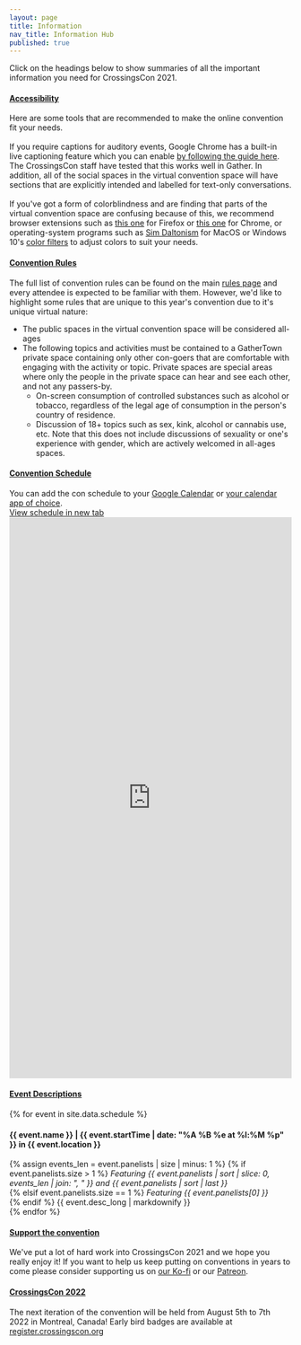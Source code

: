 ```yaml
---
layout: page
title: Information
nav_title: Information Hub
published: true
---
```


Click on the headings below to show summaries of all the important information you need for CrossingsCon 2021.

<div class="panel-group">
  <!-- <div class="panel panel-default">
    <div class="panel-heading">
      <h4 class="panel-title">
        <a data-toggle="collapse" href="#gather">How to use Gather</a>
      </h4>
    </div>
    <div id="gather" class="panel-collapse collapse">
      <div class="panel-body">
        Since many attendees are likely unfamiliar with Gather we want to make sure everyone is able to become comfortable with the platform. There are also some tutorials on their <a href="https://support.gather.town/help/movement-and-basics">info centre</a> that go over the basics.
        <img src="/images/gather/overview-markup.jpg">
        <div>
          <br>
          Gather gives you a virtual avatar to move around a virtual 2-dimensional space. You can move your avatar with either the arrow keys or the WASD keys on your keyboard. You will automatically join voice calls with other people as you approach them within a certain radius. You can press X on your keyboard to interact with various things in the space such as embedded websites or videos.
          <br><br>
          When you load into Gather you will see a screen such as this, with several different menu options on the sides of the screen, which will be explained below.
        </div>
        <div>
          <ol>
            <li><b>Home Button</b>: </li>
            <li><b>Settings</b>: </li>
            <li><b>Build Tool</b>: Allows one to edit the Gather space. This will be disabled during the convention.</li>
            <li><b>Calendar</b>: </li>
            <li><b>Chat</b>: This tab allows one to send text chat. <br><img src="/images/gather/chat.png" style="height: 500px"></li>
            <li><b>User Directory</b>: Lists all the people in the Gather space. <br><img src="/images/gather/directory.png" style="height: 500px"></li>
          </ol>
        </div>
      </div>
    </div>
  </div> -->

  <div class="panel panel-default">
    <div class="panel-heading">
      <h4 class="panel-title">
        <a data-toggle="collapse" href="#accessibility">Accessibility</a>
      </h4>
    </div>
    <div id="accessibility" class="panel-collapse collapse">
      <div class="panel-body">
        Here are some tools that are recommended to make the online convention fit your needs.<br><br>
        If you require captions for auditory events, Google Chrome has a built-in live captioning feature which you can enable <a href="https://support.google.com/chrome/answer/10538231?hl=en">by following the guide here</a>. The CrossingsCon staff have tested that this works well in Gather. In addition, all of the social spaces in the virtual convention space will have sections that are explicitly intended and labelled for text-only conversations.<br><br>
        If you've got a form of colorblindness and are finding that parts of the virtual convention space are confusing because of this, we recommend browser extensions such as <a href="https://addons.mozilla.org/en-CA/firefox/addon/let-s-get-color-blind/">this one</a> for Firefox or <a href="">this one</a> for Chrome, or operating-system programs such as <a href="https://apps.apple.com/us/app/sim-daltonism/id693112260?mt=12">Sim Daltonism</a> for MacOS or Windows 10's <a href="https://support.microsoft.com/en-us/windows/use-color-filters-in-windows-10-43893e44-b8b3-2e27-1a29-b0c15ef0e5ce">color filters</a> to adjust colors to suit your needs.
      </div>
    </div>
  </div>

  <div class="panel panel-default">
    <div class="panel-heading">
      <h4 class="panel-title">
        <a data-toggle="collapse" href="#rules">Convention Rules</a>
      </h4>
    </div>
    <div id="rules" class="panel-collapse collapse">
      <div class="panel-body">
        The full list of convention rules can be found on the main <a href="/events/rules/">rules page</a> and every attendee is expected to be familiar with them. However, we'd like to highlight some rules that are unique to this year's convention due to it's unique virtual nature:
        <ul>
          <li>The public spaces in the virtual convention space will be considered all-ages</li>
          <li>The following topics and activities must be contained to a GatherTown private space containing only other con-goers that are comfortable with engaging with the activity or topic. Private spaces are special areas where only the people in the private space can hear and see each other, and not any passers-by.
          <ul>
            <li>On-screen consumption of controlled substances such as alcohol or tobacco, regardless of the legal age of consumption in the person's country of residence.</li>
            <li>Discussion of 18+ topics such as sex, kink, alcohol or cannabis use, etc. Note that this does not include discussions of sexuality or one's experience with gender, which are actively welcomed in all-ages spaces.</li>
          </ul></li>
        </ul>
      </div>
    </div>
  </div>

  <div class="panel panel-default">
    <div class="panel-heading">
      <h4 class="panel-title">
        <a data-toggle="collapse" href="#schedule">Convention Schedule</a>
      </h4>
    </div>
    <div id="schedule" class="panel-collapse collapse">
      <div class="panel-body">
        You can add the con schedule to your <a href="https://calendar.google.com/calendar/u/2?cid=Y19pbG8ybTRncmZhYXJlMzJ1aDhkaWY2bnZvZ0Bncm91cC5jYWxlbmRhci5nb29nbGUuY29t">Google Calendar</a> or <a href="https://calendar.google.com/calendar/ical/c_ilo2m4grfaare32uh8dif6nvog%40group.calendar.google.com/public/basic.ics">your calendar app of choice</a>.<br>
        <a href="https://docs.google.com/spreadsheets/d/e/2PACX-1vTpRnbik5BME0TFBAk8LX7vEPYBsA6329vFcfXP0LKqJ3p-o0EjGIW3DbJYtUJH63Wsa2SG7hlOqm6C/pubhtml?gid=219803243" target="_blank">View schedule in new tab</a>
        <iframe src="https://docs.google.com/spreadsheets/d/e/2PACX-1vTpRnbik5BME0TFBAk8LX7vEPYBsA6329vFcfXP0LKqJ3p-o0EjGIW3DbJYtUJH63Wsa2SG7hlOqm6C/pubhtml?gid=219803243&amp;single=true&amp;widget=true&amp;headers=false" style="border: 0" width="100%" height="1000px" frameborder="0" scrolling="no"></iframe>
  <!-- <iframe src="https://calendar.google.com/calendar/embed?src=crossingscon.org_4tejsp4u06ns5etvt5lbm243f8%40group.calendar.google.com&ctz=America%2FToronto&dates=20210801%2F20210808&mode=AGENDA" style="border: 0; margin-top: 1em;" width="800" height="600" frameborder="0" scrolling="no"></iframe> -->
      </div>
    </div>
  </div>

  <div class="panel panel-default">
    <div class="panel-heading">
      <h4 class="panel-title">
        <a data-toggle="collapse" href="#events">Event Descriptions</a>
      </h4>
    </div>
    <div id="events" class="panel-collapse collapse">
      <div class="panel-body">
        {% for event in site.data.schedule %}
        <div class="row pb-3">
          <div class="col">
            <h4 class="mt-3 mt-md-0">{{ event.name }} | {{ event.startTime | date: "%A %B %e at %l:%M %p" }} in {{ event.location }}</h4>
            {% assign events_len = event.panelists | size | minus: 1 %}
            {% if event.panelists.size > 1 %}
              <i>Featuring {{ event.panelists | sort | slice: 0, events_len | join: ", "  }} and {{ event.panelists | sort | last }}</i><br>
            {% elsif event.panelists.size == 1 %}
              <i>Featuring {{ event.panelists[0] }}</i><br>
            {% endif %}
            {{ event.desc_long | markdownify }}
          </div>
        </div>
        {% endfor %}
      </div>
    </div>
  </div>

  <div class="panel panel-default">
    <div class="panel-heading">
      <h4 class="panel-title">
        <a data-toggle="collapse" href="#support">Support the convention</a>
      </h4>
    </div>
    <div id="support" class="panel-collapse collapse">
      <div class="panel-body">
        We've put a lot of hard work into CrossingsCon 2021 and we hope you really enjoy it! If you want to help us keep putting on conventions in years to come please consider supporting us on <a href="https://ko-fi.com/emfozzing">our Ko-fi</a> or our <a href="https://www.patreon.com/emfozzing">Patreon</a>.
      </div>
    </div>
  </div>

  <div class="panel panel-default">
    <div class="panel-heading">
      <h4 class="panel-title">
        <a data-toggle="collapse" href="#cc22">CrossingsCon 2022</a>
      </h4>
    </div>
    <div id="cc22" class="panel-collapse collapse">
      <div class="panel-body">
        The next iteration of the convention will be held from August 5th to 7th 2022 in Montreal, Canada! Early bird badges are available at <a href="https://register.crossingscon.org">register.crossingscon.org</a>
      </div>
    </div>
  </div>
</div>
